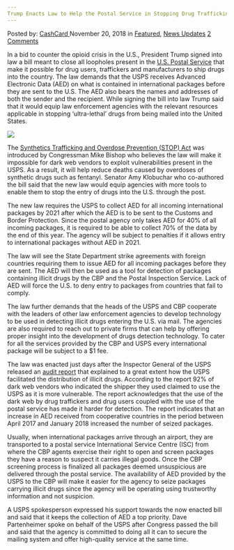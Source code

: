 ```yaml
---
Trump Enacts Law to Help the Postal Service in Stopping Drug Trafficking
---
```

<article class="post-listing post-27307 post type-post status-publish format-standard has-post-thumbnail hentry 
 tag-drug tag-enacts tag-law tag-postal tag-service tag-stopping tag-trafficking tag-trump">
<div class="post-inner">
<span>Posted by: <a href="https://www.deepdotweb.com/author/cashcard/" title="">CashCard </a></span>
<span>November 20, 2018</span>
<span>in <a href="https://www.deepdotweb.com/category/deepdot-news/" rel="category tag">Featured</a>, <a href="https://www.deepdotweb.com/category/news-updates/" rel="category tag">News Updates</a></span>
<span><a href="https://www.deepdotweb.com/2018/11/20/trump-enacts-law-to-help-the-postal-service-in-stopping-drug-trafficking/#comments">2 Comments</a></span>


<p>In a bid to counter the opioid crisis in the U.S., President Trump signed into law a bill meant to close all loopholes present in the <a href="https://www.deepdotweb.com/2016/10/04/authorities-push-legislation-aims-end-shipping-drugs-via-usps/">U.S. Postal Service</a> that make it possible for drug users, traffickers and manufacturers to ship drugs into the country. The law demands that the USPS receives Advanced Electronic Data (AED) on what is contained in international packages before they are sent to the U.S. The AED also bears the names and addresses of both the sender and the recipient. While signing the bill into law Trump said that it would equip law enforcement agencies with the relevant resources applicable in stopping ‘ultra-lethal’ drugs from being mailed into the United States.</p>
<p><img class="wp-image-27311" src="https://www.deepdotweb.com/wp-content/uploads/2018/11/word-image-34.jpeg" /></p>
<p>The <a href="https://waysandmeansforms.house.gov/uploadedfiles/stop_act_text.pdf">Synthetics Trafficking and Overdose Prevention (STOP) Act</a> was introduced by Congressman Mike Bishop who believes the law will make it impossible for dark web vendors to exploit vulnerabilities present in the USPS. As a result, it will help reduce deaths caused by overdoses of synthetic drugs such as fentanyl. Senator Amy Klobuchar who co-authored the bill said that the new law would equip agencies with more tools to enable them to stop the entry of drugs into the U.S. through the post.</p>
<p>The new law requires the USPS to collect AED for all incoming international packages by 2021 after which the AED is to be sent to the Customs and Border Protection. Since the postal agency only takes AED for 40% of all incoming packages, it is required to be able to collect 70% of the data by the end of this year. The agency will be subject to penalties if it allows entry to international packages without AED in 2021.</p>
<p>The law will see the State Department strike agreements with foreign countries requiring them to issue AED for all incoming packages before they are sent. The AED will then be used as a tool for detection of packages containing illicit drugs by the CBP and the Postal Inspection Service. Lack of AED will force the U.S. to deny entry to packages from countries that fail to comply.</p>
<p>The law further demands that the heads of the USPS and CBP cooperate with the leaders of other law enforcement agencies to develop technology to be used in detecting illicit drugs entering the U.S. via mail. The agencies are also required to reach out to private firms that can help by offering proper insight into the development of drugs detection technology. To cater for all the services provided by the CBP and USPS every international package will be subject to a $1 fee.</p>
<p>The law was enacted just days after the Inspector General of the USPS released an <a href="https://www.uspsoig.gov/sites/default/files/document-library-files/2018/SAT-AR-18-002.pdf">audit report</a> that explained to a great extent how the USPS facilitated the distribution of illicit drugs. According to the report 92% of dark web vendors who indicated the shipper they used claimed to use the USPS as it is more vulnerable. The report acknowledges that the use of the dark web by drug traffickers and drug users coupled with the use of the postal service has made it harder for detection. The report indicates that an increase in AED received from cooperative countries in the period between April 2017 and January 2018 increased the number of seized packages.</p>
<p>Usually, when international packages arrive through an airport, they are transported to a postal service International Service Centre (ISC) from where the CBP agents exercise their right to open and screen packages they have a reason to suspect it carries illegal goods. Once the CBP screening process is finalized all packages deemed unsuspicious are delivered through the postal service. The availability of AED provided by the USPS to the CBP will make it easier for the agency to seize packages carrying illicit drugs since the agency will be operating using trustworthy information and not suspicion.</p>
<p>A USPS spokesperson expressed his support towards the now enacted bill and said that it keeps the collection of AED a top priority. Dave Partenheimer spoke on behalf of the USPS after Congress passed the bill and said that the agency is committed to doing all it can to secure the mailing system and offer high-quality service at the same time.</p>
</div>
<span style="display:none"><a href="https://www.deepdotweb.com/tag/drug/" rel="tag">drug</a> <a href="https://www.deepdotweb.com/tag/enacts/" rel="tag">enacts</a> <a href="https://www.deepdotweb.com/tag/law/" rel="tag">law</a> <a href="https://www.deepdotweb.com/tag/postal/" rel="tag">postal</a> <a href="https://www.deepdotweb.com/tag/service/" rel="tag">service</a> <a href="https://www.deepdotweb.com/tag/stopping/" rel="tag">stopping</a> <a href="https://www.deepdotweb.com/tag/trafficking/" rel="tag">trafficking</a> <a href="https://www.deepdotweb.com/tag/trump/" rel="tag">trump</a></span> <span style="display:none" class="updated">2018-11-20</span>
<div style="display:none" class="vcard author" itemprop="author" itemscope itemtype="http://schema.org/Person"><strong class="fn" itemprop="name"><a href="https://www.deepdotweb.com/author/cashcard/" title="Posts by CashCard" rel="author">CashCard</a></strong></div>
</div>
</article>

